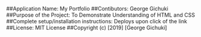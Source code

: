 ##Application Name: My Portfolio
##Contibutors: George Gichuki
##Purpose of the Project: To Demonstrate Understanding of HTML and CSS
##Complete setup/installation instructions: Deploys upon click of the link
##License: MIT License
##Copyright (c) [2019] [George Gichuki]